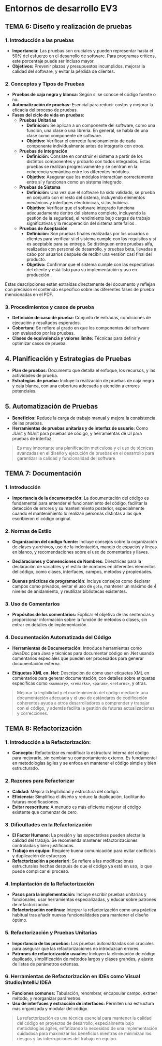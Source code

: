 # Entornos de desarrollo EV3

## TEMA 6: Diseño y realización de pruebas

### 1. Introducción a las pruebas

- **Importancia:** Las pruebas son cruciales y pueden representar hasta el 50% del esfuerzo en el desarrollo de software. Para programas críticos, este porcentaje puede ser incluso mayor.
- **Objetivos:** Prevenir plazos y presupuestos incumplidos, mejorar la calidad del software, y evitar la pérdida de clientes.

### 2. Conceptos y Tipos de Pruebas

- **Pruebas de caja negra y blanca:** Según si se conoce el código fuente o no.
- **Automatización de pruebas:** Esencial para reducir costos y mejorar la eficacia del proceso de pruebas.
- **Fases del ciclo de vida en pruebas:**
  - **Pruebas Unitarias**
    - **Definición:** Se aplican a un componente del software, como una función, una clase o una librería. En general, se habla de una clase como componente de software.
    - **Objetivo:** Verificar el correcto funcionamiento de cada componente individualmente antes de integrarlo con otros.
  - **Pruebas de Integración**
    - **Definición:** Consiste en construir el sistema a partir de los distintos componentes y probarlo con todos integrados. Estas pruebas se realizan progresivamente y se centran en la coherencia semántica entre los diferentes módulos.
    - **Objetivo:** Asegurar que los módulos interactúan correctamente entre sí y funcionan como un sistema integrado.
  - **Pruebas de Sistema**
    - **Definición:** Una vez que el software ha sido validado, se prueba en conjunto con el resto del sistema, incluyendo elementos mecánicos y interfaces electrónicas, si los hubiera.
    - **Objetivo:** Verificar que el software integrado funciona adecuadamente dentro del sistema completo, incluyendo la gestión de la seguridad, el rendimiento bajo cargas de trabajo significativas y la recuperación del sistema ante fallos .
  - **Pruebas de Aceptación**
    - **Definición:** Son pruebas finales realizadas por los usuarios o clientes para verificar si el sistema cumple con los requisitos y si es aceptable para su entrega. Se distinguen entre pruebas alfa, realizadas con personal de desarrollo, y pruebas beta, llevadas a cabo por usuarios después de recibir una versión casi final del producto.
    - **Objetivo:** Confirmar que el sistema cumple con las expectativas del cliente y está listo para su implementación y uso en producción .

Estas descripciones están extraídas directamente del documento y reflejan con precisión el contenido específico sobre las diferentes fases de prueba mencionadas en el PDF.

### 3. Procedimientos y casos de prueba

- **Definición de caso de prueba:** Conjunto de entradas, condiciones de ejecución y resultados esperados.
- **Cobertura:** Se refiere al grado en que los componentes del software son evaluados por las pruebas.
- **Clases de equivalencia y valores límite:** Técnicas para definir y optimizar casos de prueba.

## 4. Planificación y Estrategias de Pruebas

- **Plan de pruebas:** Documento que detalla el enfoque, los recursos, y las actividades de prueba.
- **Estrategias de prueba:** Incluye la realización de pruebas de caja negra y caja blanca, con una cobertura adecuada y atención a errores potenciales.

## 5. Automatización de Pruebas

- **Beneficios:** Reduce la carga de trabajo manual y mejora la consistencia de las pruebas.
- **Herramientas de pruebas unitarias y de interfaz de usuario:** Como JUnit y NUnit para pruebas de código, y herramientas de UI para pruebas de interfaz.

>Es muy importante una planificación meticulosa y el uso de técnicas avanzadas en el diseño y ejecución de pruebas en el desarrollo para garantizar la calidad y funcionalidad del software.

## TEMA 7: Documentación

### 1. Introducción

- **Importancia de la documentación:** La documentación del código es fundamental para entender el funcionamiento del código, facilitar la detección de errores y su mantenimiento posterior, especialmente cuando el mantenimiento lo realizan personas distintas a las que escribieron el código original.

### 2. Normas de Estilo

- **Organización del código fuente:** Incluye consejos sobre la organización de clases y archivos, uso de la indentación, manejo de espacios y líneas en blanco, y recomendaciones sobre el uso de comentarios y llaves.

- **Declaraciones y Convenciones de Nombres:** Directrices para la declaración de variables y el estilo de nombres en diferentes elementos del código, como clases, interfaces, campos, métodos y propiedades.

- **Buenas prácticas de programación:** Incluye consejos como declarar campos como privados, evitar el uso de `goto`, mantener un máximo de 4 niveles de anidamiento, y reutilizar bibliotecas existentes.

### 3. Uso de Comentarios

- **Propósitos de los comentarios:** Explicar el objetivo de las sentencias y proporcionar información sobre la función de métodos o clases, sin entrar en detalles de implementación.

### 4. Documentación Automatizada del Código

- **Herramientas de Documentación:** Introduce herramientas como JavaDoc para Java y técnicas para documentar código en .Net usando comentarios especiales que pueden ser procesados para generar documentación externa.

- **Etiquetas XML en .Net:** Descripción de cómo usar etiquetas XML en comentarios para generar documentación, con detalles sobre etiquetas específicas como `<summary>`, `<remarks>`, `<param>`, `<returns>`, y otras.

>Mejorar la legibilidad y el mantenimiento del código mediante una documentación adecuada y el uso de estándares de codificación coherentes ayuda a otros desarrolladores a comprender y trabajar con el código, y además facilita la gestión de futuras actualizaciones y correcciones.

## TEMA 8: Refactorización

### 1. Introducción a la Refactorización:

- **Concepto:** Refactorizar es modificar la estructura interna del código para mejorarlo, sin cambiar su comportamiento externo. Es fundamental en metodologías ágiles y se enfoca en mantener el código simple y bien estructurado.

### 2. Razones para Refactorizar

- **Calidad:** Mejora la legibilidad y estructura del código.
- **Eficiencia:** Simplifica el diseño y reduce la duplicación, facilitando futuras modificaciones.
- **Evitar reescritura:** A menudo es más eficiente mejorar el código existente que comenzar de cero.

### 3. Dificultades en la Refactorización

- **El Factor Humano:** La presión y las expectativas pueden afectar la calidad del trabajo. Se recomienda mantener refactorizaciones controladas y bien justificadas.
- **Trabajo en equipo:** Requiere buena comunicación para evitar conflictos y duplicación de esfuerzos.
- **Refactorización a posteriori:** Se refiere a las modificaciones estructurales hechas después de que el código ya está en uso, lo que puede complicar el proceso.

### 4. Implantación de la Refactorización

- **Pasos para la implementación:** Incluye escribir pruebas unitarias y funcionales, usar herramientas especializadas, y educar sobre patrones de refactorización.
- **Refactorización continua:** Integrar la refactorización como una práctica habitual tras añadir nuevas funcionalidades para mantener el diseño óptimo.

### 5. Refactorización y Pruebas Unitarias

- **Importancia de las pruebas:** Las pruebas automatizadas son cruciales para asegurar que las refactorizaciones no introduzcan errores.
- **Patrones de refactorización usuales:** Incluyen la eliminación de código duplicado, simplificación de métodos largos y clases grandes, y ajuste de listas de parámetros extensas.

### 6. Herramientas de Refactorización en IDEs como Visual Studio/IntelliJ IDEA

- **Funciones comunes:** Tabulación, renombrar, encapsular campo, extraer método, y reorganizar parámetros.
- **Uso de interfaces y extracción de interfaces:** Permiten una estructura más organizada y modular del código.

>La refactorización es una técnica esencial para mantener la calidad del código en proyectos de desarrollo, especialmente bajo metodologías ágiles, enfatizando la necesidad de una implementación cuidadosa para maximizar los beneficios mientras se minimizan los riesgos y las interrupciones del trabajo en equipo.
